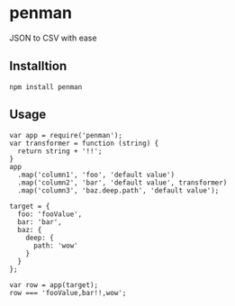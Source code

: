 penman
======

JSON to CSV with ease

Installtion
-----------

    npm install penman

Usage
-----

    var app = require('penman');
    var transformer = function (string) {
      return string + '!!';
    }
    app
      .map('column1', 'foo', 'default value')
      .map('column2', 'bar', 'default value', transformer)
      .map('column3', 'baz.deep.path', 'default value');

    target = {
      foo: 'fooValue',
      bar: 'bar',
      baz: {
        deep: {
          path: 'wow'
        }
      }
    };

    var row = app(target);
    row === 'fooValue,bar!!,wow';
